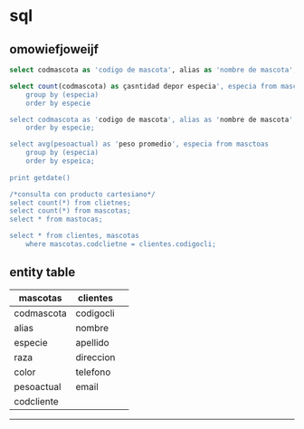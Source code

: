 # sql

## omowiefjoweijf

```sql
select codmascota as 'codigo de mascota', alias as 'nombre de mascota', especia, raza, color from mascotas

select count(codmascota) as çasntidad depor especia', especia from mascotas
    group by (especia)
    order by especie

select codmascota as 'codigo de mascota', alias as 'nombre de mascota', especia, raza, color from mascotas
    order by especie;

select avg(pesoactual) as 'peso promedio', especia from masctoas
    group by (especia)
    order by espeica;
    
print getdate()

/*consulta con producto cartesiano*/
select count(*) from clietnes;
select count(*) from mascotas;
select * from mastocas;

select * from clientes, mascotas
    where mascotas.codclietne = clientes.codigocli;
```

entity table
---
| mascotas | clientes | |
|----------|----------|-|
| codmascota | codigocli |
| alias | nombre |
| especie | apellido | |
| raza | direccion | |
| color | telefono | |
| pesoactual | email | |
| codcliente |  | |
---